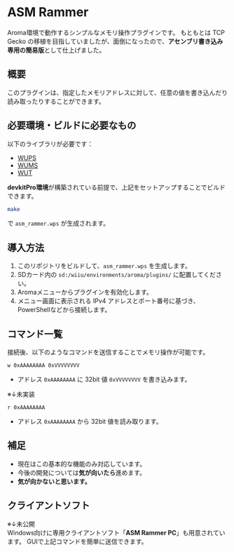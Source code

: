 # ASM Rammer

Aroma環境で動作するシンプルなメモリ操作プラグインです。
もともとは TCP Gecko の移植を目指していましたが、面倒になったので、**アセンブリ書き込み専用の簡易版**として仕上げました。

## 概要

このプラグインは、指定したメモリアドレスに対して、任意の値を書き込んだり読み取ったりすることができます。

## 必要環境・ビルドに必要なもの

以下のライブラリが必要です：

* [WUPS](https://github.com/wiiu-env/WiiUPluginSystem)
* [WUMS](https://github.com/wiiu-env/WiiUModuleSystem)
* [WUT](https://github.com/devkitPro/wut)

**devkitPro環境**が構築されている前提で、上記をセットアップすることでビルドできます。

```bash
make
```

で `asm_rammer.wps` が生成されます。

## 導入方法

1. このリポジトリをビルドして、`asm_rammer.wps` を生成します。
2. SDカード内の `sd:/wiiu/environments/aroma/plugins/` に配置してください。
3. Aromaメニューからプラグインを有効化します。
4. メニュー画面に表示される IPv4 アドレスとポート番号に基づき、PowerShellなどから接続します。

## コマンド一覧

接続後、以下のようなコマンドを送信することでメモリ操作が可能です。

```
w 0xAAAAAAAA 0xVVVVVVVV
```

* アドレス `0xAAAAAAAA` に 32bit 値 `0xVVVVVVVV` を書き込みます。

※↓未実装  
```
r 0xAAAAAAAA
```

* アドレス `0xAAAAAAAA` から 32bit 値を読み取ります。

## 補足

* 現在はこの基本的な機能のみ対応しています。
* 今後の開発については**気が向いたら**進めます。
* **気が向かないと思います。**

## クライアントソフト

※↓未公開  
Windows向けに専用クライアントソフト「**ASM Rammer PC**」も用意されています。
GUIで上記コマンドを簡単に送信できます。

